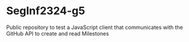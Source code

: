 # SegInf2324-g5
Public repository to test a JavaScript client that communicates with the GitHub API to create and read Milestones
